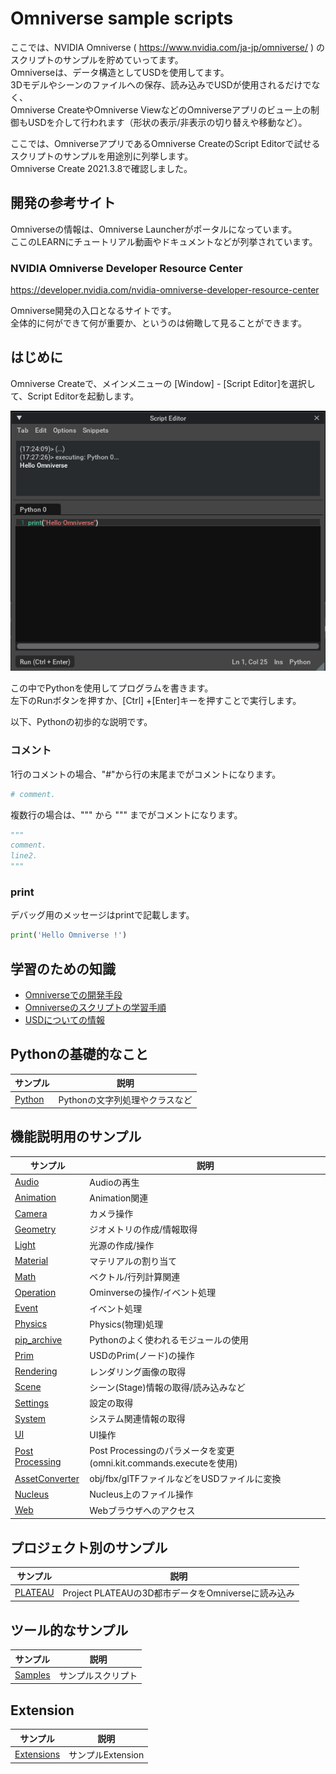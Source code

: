 # Omniverse sample scripts

ここでは、NVIDIA Omniverse ( https://www.nvidia.com/ja-jp/omniverse/ ) のスクリプトのサンプルを貯めていってます。       
Omniverseは、データ構造としてUSDを使用してます。     
3Dモデルやシーンのファイルへの保存、読み込みでUSDが使用されるだけでなく、    
Omniverse CreateやOmniverse ViewなどのOmniverseアプリのビュー上の制御もUSDを介して行われます（形状の表示/非表示の切り替えや移動など）。      

ここでは、OmniverseアプリであるOmniverse CreateのScript Editorで試せるスクリプトのサンプルを用途別に列挙します。     
Omniverse Create 2021.3.8で確認しました。     

## 開発の参考サイト

Omniverseの情報は、Omniverse Launcherがポータルになっています。      
ここのLEARNにチュートリアル動画やドキュメントなどが列挙されています。     

### NVIDIA Omniverse Developer Resource Center     

https://developer.nvidia.com/nvidia-omniverse-developer-resource-center

Omniverse開発の入口となるサイトです。     
全体的に何ができて何が重要か、というのは俯瞰して見ることができます。      

## はじめに

Omniverse Createで、メインメニューの [Window] - [Script Editor]を選択して、Script Editorを起動します。     

![omniverse_script_editor_01.png](./images/omniverse_script_editor_01.png)    

この中でPythonを使用してプログラムを書きます。    
左下のRunボタンを押すか、[Ctrl] +[Enter]キーを押すことで実行します。      

以下、Pythonの初歩的な説明です。     

### コメント

1行のコメントの場合、"#"から行の末尾までがコメントになります。     
```python
# comment.
```

複数行の場合は、""" から """ までがコメントになります。     
```python
"""
comment.
line2.
"""
```

### print

デバッグ用のメッセージはprintで記載します。     
```python
print('Hello Omniverse !')
```

## 学習のための知識

* [Omniverseでの開発手段](./knowledge/dev_method.md)
* [Omniverseのスクリプトの学習手順](./knowledge/dev_info.md)
* [USDについての情報](./knowledge/dev_usd.md)

## Pythonの基礎的なこと

|サンプル|説明|     
|---|---|     
|[Python](./Python)|Pythonの文字列処理やクラスなど|    

## 機能説明用のサンプル

|サンプル|説明|     
|---|---|     
|[Audio](./Audio)|Audioの再生|    
|[Animation](./Animation)|Animation関連|    
|[Camera](./Camera)|カメラ操作|    
|[Geometry](./Geometry)|ジオメトリの作成/情報取得|    
|[Light](./Light)|光源の作成/操作|    
|[Material](./Material)|マテリアルの割り当て|    
|[Math](./Math)|ベクトル/行列計算関連|    
|[Operation](./Operation)|Ominverseの操作/イベント処理|    
|[Event](./Event)|イベント処理|    
|[Physics](./Physics)|Physics(物理)処理|    
|[pip_archive](./pip_archive)|Pythonのよく使われるモジュールの使用|    
|[Prim](./Prim)|USDのPrim(ノード)の操作|    
|[Rendering](./Rendering)|レンダリング画像の取得|    
|[Scene](./Scene)|シーン(Stage)情報の取得/読み込みなど|    
|[Settings](./Settings)|設定の取得|    
|[System](./System)|システム関連情報の取得|    
|[UI](./UI)|UI操作|    
|[Post Processing](./PostProcessing)|Post Processingのパラメータを変更 (omni.kit.commands.executeを使用)|    
|[AssetConverter](./AssetConverter)|obj/fbx/glTFファイルなどをUSDファイルに変換|    
|[Nucleus](./Nucleus)|Nucleus上のファイル操作|    
|[Web](./Web)|Webブラウザへのアクセス|    

## プロジェクト別のサンプル

|サンプル|説明|     
|---|---|     
|[PLATEAU](./PLATEAU)|Project PLATEAUの3D都市データをOmniverseに読み込み|    

## ツール的なサンプル

|サンプル|説明|     
|---|---|     
|[Samples](./Samples)|サンプルスクリプト|    

## Extension

|サンプル|説明|     
|---|---|     
|[Extensions](./Extensions)|サンプルExtension|    
